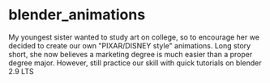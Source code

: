 # blender_animations
My youngest sister wanted to study art on college, so to encourage her we decided to create our own "PIXAR/DISNEY style" animations. Long story short, she now believes a marketing degree is much easier than a proper degree major. However, still practice our skill with quick tutorials on blender 2.9 LTS
